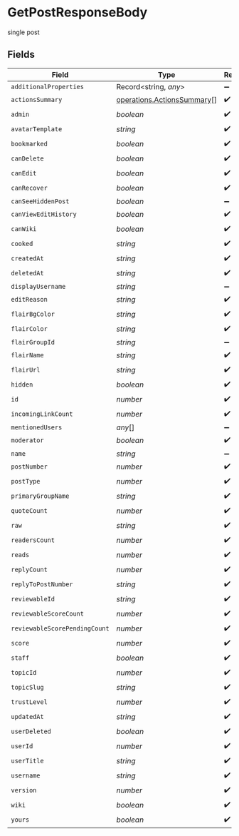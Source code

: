 # GetPostResponseBody

single post


## Fields

| Field                                                                           | Type                                                                            | Required                                                                        | Description                                                                     |
| ------------------------------------------------------------------------------- | ------------------------------------------------------------------------------- | ------------------------------------------------------------------------------- | ------------------------------------------------------------------------------- |
| `additionalProperties`                                                          | Record<string, *any*>                                                           | :heavy_minus_sign:                                                              | N/A                                                                             |
| `actionsSummary`                                                                | [operations.ActionsSummary](../../../sdk/models/operations/actionssummary.md)[] | :heavy_check_mark:                                                              | N/A                                                                             |
| `admin`                                                                         | *boolean*                                                                       | :heavy_check_mark:                                                              | N/A                                                                             |
| `avatarTemplate`                                                                | *string*                                                                        | :heavy_check_mark:                                                              | N/A                                                                             |
| `bookmarked`                                                                    | *boolean*                                                                       | :heavy_check_mark:                                                              | N/A                                                                             |
| `canDelete`                                                                     | *boolean*                                                                       | :heavy_check_mark:                                                              | N/A                                                                             |
| `canEdit`                                                                       | *boolean*                                                                       | :heavy_check_mark:                                                              | N/A                                                                             |
| `canRecover`                                                                    | *boolean*                                                                       | :heavy_check_mark:                                                              | N/A                                                                             |
| `canSeeHiddenPost`                                                              | *boolean*                                                                       | :heavy_minus_sign:                                                              | N/A                                                                             |
| `canViewEditHistory`                                                            | *boolean*                                                                       | :heavy_check_mark:                                                              | N/A                                                                             |
| `canWiki`                                                                       | *boolean*                                                                       | :heavy_check_mark:                                                              | N/A                                                                             |
| `cooked`                                                                        | *string*                                                                        | :heavy_check_mark:                                                              | N/A                                                                             |
| `createdAt`                                                                     | *string*                                                                        | :heavy_check_mark:                                                              | N/A                                                                             |
| `deletedAt`                                                                     | *string*                                                                        | :heavy_check_mark:                                                              | N/A                                                                             |
| `displayUsername`                                                               | *string*                                                                        | :heavy_minus_sign:                                                              | N/A                                                                             |
| `editReason`                                                                    | *string*                                                                        | :heavy_check_mark:                                                              | N/A                                                                             |
| `flairBgColor`                                                                  | *string*                                                                        | :heavy_check_mark:                                                              | N/A                                                                             |
| `flairColor`                                                                    | *string*                                                                        | :heavy_check_mark:                                                              | N/A                                                                             |
| `flairGroupId`                                                                  | *string*                                                                        | :heavy_minus_sign:                                                              | N/A                                                                             |
| `flairName`                                                                     | *string*                                                                        | :heavy_check_mark:                                                              | N/A                                                                             |
| `flairUrl`                                                                      | *string*                                                                        | :heavy_check_mark:                                                              | N/A                                                                             |
| `hidden`                                                                        | *boolean*                                                                       | :heavy_check_mark:                                                              | N/A                                                                             |
| `id`                                                                            | *number*                                                                        | :heavy_check_mark:                                                              | N/A                                                                             |
| `incomingLinkCount`                                                             | *number*                                                                        | :heavy_check_mark:                                                              | N/A                                                                             |
| `mentionedUsers`                                                                | *any*[]                                                                         | :heavy_minus_sign:                                                              | N/A                                                                             |
| `moderator`                                                                     | *boolean*                                                                       | :heavy_check_mark:                                                              | N/A                                                                             |
| `name`                                                                          | *string*                                                                        | :heavy_minus_sign:                                                              | N/A                                                                             |
| `postNumber`                                                                    | *number*                                                                        | :heavy_check_mark:                                                              | N/A                                                                             |
| `postType`                                                                      | *number*                                                                        | :heavy_check_mark:                                                              | N/A                                                                             |
| `primaryGroupName`                                                              | *string*                                                                        | :heavy_check_mark:                                                              | N/A                                                                             |
| `quoteCount`                                                                    | *number*                                                                        | :heavy_check_mark:                                                              | N/A                                                                             |
| `raw`                                                                           | *string*                                                                        | :heavy_check_mark:                                                              | N/A                                                                             |
| `readersCount`                                                                  | *number*                                                                        | :heavy_check_mark:                                                              | N/A                                                                             |
| `reads`                                                                         | *number*                                                                        | :heavy_check_mark:                                                              | N/A                                                                             |
| `replyCount`                                                                    | *number*                                                                        | :heavy_check_mark:                                                              | N/A                                                                             |
| `replyToPostNumber`                                                             | *string*                                                                        | :heavy_check_mark:                                                              | N/A                                                                             |
| `reviewableId`                                                                  | *string*                                                                        | :heavy_check_mark:                                                              | N/A                                                                             |
| `reviewableScoreCount`                                                          | *number*                                                                        | :heavy_check_mark:                                                              | N/A                                                                             |
| `reviewableScorePendingCount`                                                   | *number*                                                                        | :heavy_check_mark:                                                              | N/A                                                                             |
| `score`                                                                         | *number*                                                                        | :heavy_check_mark:                                                              | N/A                                                                             |
| `staff`                                                                         | *boolean*                                                                       | :heavy_check_mark:                                                              | N/A                                                                             |
| `topicId`                                                                       | *number*                                                                        | :heavy_check_mark:                                                              | N/A                                                                             |
| `topicSlug`                                                                     | *string*                                                                        | :heavy_check_mark:                                                              | N/A                                                                             |
| `trustLevel`                                                                    | *number*                                                                        | :heavy_check_mark:                                                              | N/A                                                                             |
| `updatedAt`                                                                     | *string*                                                                        | :heavy_check_mark:                                                              | N/A                                                                             |
| `userDeleted`                                                                   | *boolean*                                                                       | :heavy_check_mark:                                                              | N/A                                                                             |
| `userId`                                                                        | *number*                                                                        | :heavy_check_mark:                                                              | N/A                                                                             |
| `userTitle`                                                                     | *string*                                                                        | :heavy_check_mark:                                                              | N/A                                                                             |
| `username`                                                                      | *string*                                                                        | :heavy_check_mark:                                                              | N/A                                                                             |
| `version`                                                                       | *number*                                                                        | :heavy_check_mark:                                                              | N/A                                                                             |
| `wiki`                                                                          | *boolean*                                                                       | :heavy_check_mark:                                                              | N/A                                                                             |
| `yours`                                                                         | *boolean*                                                                       | :heavy_check_mark:                                                              | N/A                                                                             |
